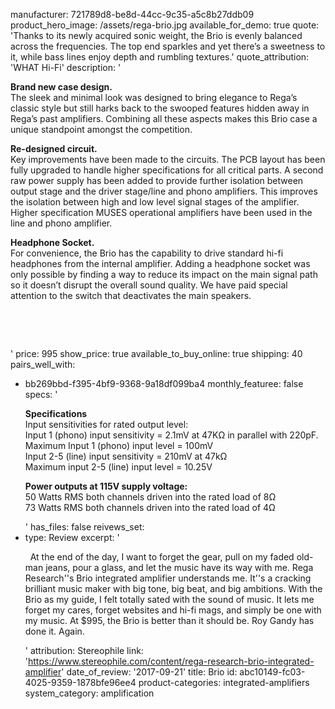 manufacturer: 721789d8-be8d-44cc-9c35-a5c8b27ddb09
product_hero_image: /assets/rega-brio.jpg
available_for_demo: true
quote: 'Thanks to its newly acquired sonic weight, the Brio is evenly balanced across the frequencies. The top end sparkles and yet there’s a sweetness to it, while bass lines enjoy depth and rumbling textures.'
quote_attribution: 'WHAT Hi-Fi'
description: '<p><strong>Brand new case design.</strong><br>The sleek and minimal look was designed to bring elegance to Rega’s classic style but still harks back to the swooped features hidden away in Rega’s past amplifiers. Combining all these aspects makes this Brio case a unique standpoint amongst the competition.</p><p><strong>Re-designed circuit.</strong><br>Key improvements have been made to the circuits. The PCB layout has been fully upgraded to handle higher specifications for all critical parts. A second raw power supply has been added to provide further isolation between output stage and the driver stage/line and phono amplifiers. This improves the isolation between high and low level signal stages of the amplifier. Higher specification MUSES operational amplifiers have been used in the line and phono amplifier.</p><p><strong>Headphone Socket.</strong><br>For convenience, the Brio has the capability to drive standard hi-fi headphones from the internal amplifier. Adding a headphone socket was only possible by finding a way to reduce its impact on the main signal path so it doesn’t disrupt the overall sound quality. We have paid special attention to the switch that deactivates the main speakers.</p><p><br></p><p><br></p>'
price: 995
show_price: true
available_to_buy_online: true
shipping: 40
pairs_well_with:
  - bb269bbd-f395-4bf9-9368-9a18df099ba4
monthly_featuree: false
specs: '<p><strong>Specifications</strong><br>Input sensitivities for rated output level:<br>Input 1 (phono) input sensitivity = 2.1mV at 47KΩ in parallel with 220pF.<br>Maximum Input 1 (phono) input level = 100mV<br>Input 2-5 (line) input sensitivity = 210mV at 47kΩ<br>Maximum input 2-5 (line) input level = 10.25V</p><p><strong>Power outputs at 115V supply voltage:</strong><br>50 Watts RMS both channels driven into the rated load of 8Ω<br>73 Watts RMS both channels driven into the rated load of 4Ω</p>'
has_files: false
reivews_set:
  -
    type: Review
    excerpt: '<p>&nbsp; At the end of the day, I want to forget the gear, pull on my faded old-man jeans, pour a glass, and let the music have its way with me. Rega Research''s Brio integrated amplifier understands me. It''s a cracking brilliant music maker with big tone, big beat, and big ambitions. With the Brio as my guide, I felt totally sated with the sound of music. It lets me forget my cares, forget websites and hi-fi mags, and simply be one with my music. At $995, the Brio is better than it should be. Roy Gandy has done it. Again.&nbsp;&nbsp;</p>'
    attribution: Stereophile
    link: 'https://www.stereophile.com/content/rega-research-brio-integrated-amplifier'
    date_of_review: '2017-09-21'
title: Brio
id: abc10149-fc03-4025-9359-1878bfe96ee4
product-categories: integrated-amplifiers
system_category: amplification
